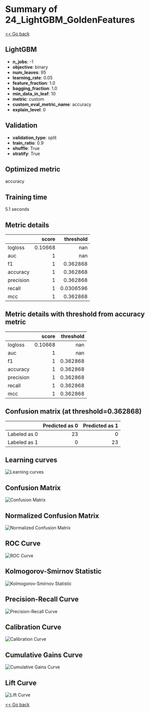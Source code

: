 # Summary of 24_LightGBM_GoldenFeatures

[<< Go back](../README.md)


## LightGBM
- **n_jobs**: -1
- **objective**: binary
- **num_leaves**: 95
- **learning_rate**: 0.05
- **feature_fraction**: 1.0
- **bagging_fraction**: 1.0
- **min_data_in_leaf**: 10
- **metric**: custom
- **custom_eval_metric_name**: accuracy
- **explain_level**: 0

## Validation
 - **validation_type**: split
 - **train_ratio**: 0.9
 - **shuffle**: True
 - **stratify**: True

## Optimized metric
accuracy

## Training time

5.1 seconds

## Metric details
|           |   score |   threshold |
|:----------|--------:|------------:|
| logloss   | 0.10668 | nan         |
| auc       | 1       | nan         |
| f1        | 1       |   0.362868  |
| accuracy  | 1       |   0.362868  |
| precision | 1       |   0.362868  |
| recall    | 1       |   0.0306596 |
| mcc       | 1       |   0.362868  |


## Metric details with threshold from accuracy metric
|           |   score |   threshold |
|:----------|--------:|------------:|
| logloss   | 0.10668 |  nan        |
| auc       | 1       |  nan        |
| f1        | 1       |    0.362868 |
| accuracy  | 1       |    0.362868 |
| precision | 1       |    0.362868 |
| recall    | 1       |    0.362868 |
| mcc       | 1       |    0.362868 |


## Confusion matrix (at threshold=0.362868)
|              |   Predicted as 0 |   Predicted as 1 |
|:-------------|-----------------:|-----------------:|
| Labeled as 0 |               23 |                0 |
| Labeled as 1 |                0 |               23 |

## Learning curves
![Learning curves](learning_curves.png)
## Confusion Matrix

![Confusion Matrix](confusion_matrix.png)


## Normalized Confusion Matrix

![Normalized Confusion Matrix](confusion_matrix_normalized.png)


## ROC Curve

![ROC Curve](roc_curve.png)


## Kolmogorov-Smirnov Statistic

![Kolmogorov-Smirnov Statistic](ks_statistic.png)


## Precision-Recall Curve

![Precision-Recall Curve](precision_recall_curve.png)


## Calibration Curve

![Calibration Curve](calibration_curve_curve.png)


## Cumulative Gains Curve

![Cumulative Gains Curve](cumulative_gains_curve.png)


## Lift Curve

![Lift Curve](lift_curve.png)



[<< Go back](../README.md)
